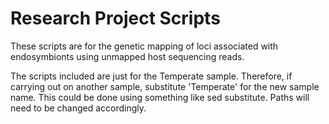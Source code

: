 # Research Project Scripts
These scripts are for the genetic mapping of loci associated with endosymbionts using unmapped host sequencing reads.

The scripts included are just for the Temperate sample. Therefore, if carrying out on another sample, substitute 'Temperate' for the new sample name. This could be done using something like sed substitute. Paths will need to be changed accordingly.
